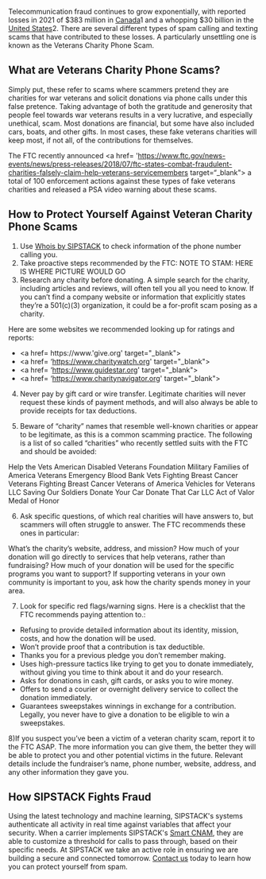 Telecommunication fraud continues to grow exponentially, with reported losses in 2021 of $383 million in [Canada](https://www.sipstack.com/resources/blog/the-state-of-spam-calling-in-canada)1 and a whopping $30 billion in the [United States](https://www.sipstack.com/resources/blog/the-state-of-spam-calling-in-the-US)2. There are several different types of spam calling and texting scams that have contributed to these losses. A particularly unsettling one is known as the Veterans Charity Phone Scam. 

## What are Veterans Charity Phone Scams?

Simply put, these refer to scams where scammers pretend they are charities for war veterans and solicit donations via phone calls under this false pretence. Taking advantage of both the gratitude and generosity that people feel towards war veterans results in a very lucrative, and especially unethical, scam. Most donations are financial, but some have also included cars, boats, and other gifts. In most cases, these fake veterans charities will keep most, if not all, of the contributions for themselves.

The FTC recently announced <a href= 'https://www.ftc.gov/news-events/news/press-releases/2018/07/ftc-states-combat-fraudulent-charities-falsely-claim-help-veterans-servicemembers target=“_blank"> a total of 100 enforcement actions against these types of fake veterans charities and released a PSA video warning about these scams.

## How to Protect Yourself Against Veteran Charity Phone Scams


1. Use [Whois by SIPSTACK](https://whois.sipstack.com/) to check information of the phone number calling you.
2. Take proactive steps recommended by the FTC: NOTE TO STAM: HERE IS WHERE PICTURE WOULD GO
3. Research any charity before donating. ‍A simple search for the charity, including articles and reviews, will often tell you all you need to know. If you can’t find a company website or information that explicitly states they’re a 501(c)(3) organization, it could be a for-profit scam posing as a charity. 

Here are some websites we recommended looking up for ratings and reports:

- <a href= https://www.'give.org' target="_blank">
- <a href= ‘https://www.charitywatch.org' target="_blank">
- <a href= ‘https://www.guidestar.org' target="_blank">
- <a href= ‘https://www.charitynavigator.org' target="_blank">

4) Never pay by gift card or wire transfer. ‍Legitimate charities will never request these kinds of payment methods, and will also always be able to provide receipts for tax deductions.

5) ‍Beware of “charity” names that resemble well-known charities or appear to be legitimate, as this is a common scamming practice. The following is a list of so called “charities” who recently settled suits with the FTC and should be avoided:

Help the Vets
American Disabled Veterans Foundation
Military Families of America
Veterans Emergency Blood Bank
Vets Fighting Breast Cancer
Veterans Fighting Breast Cancer
Veterans of America
Vehicles for Veterans LLC
Saving Our Soldiers
Donate Your Car
Donate That Car LLC
Act of Valor
Medal of Honor

6) Ask specific questions, of which real charities will have answers to, but scammers will often struggle to answer. The FTC recommends these ones in particular:

What’s the charity’s website, address, and mission?
How much of your donation will go directly to services that help veterans, rather than fundraising?
How much of your donation will be used for the specific programs you want to support?
If supporting veterans in your own community is important to you, ask how the charity spends money in your area.

7) Look for specific red flags/warning signs. Here is a checklist that the FTC recommends paying attention to.:

- Refusing to provide detailed information about its identity, mission, costs, and how the donation will be used.
- Won’t provide proof that a contribution is tax deductible.
- Thanks you for a previous pledge you don’t remember making.
- Uses high-pressure tactics like trying to get you to donate immediately, without giving you time to think about it and do your research.
- Asks for donations in cash, gift cards, or asks you to wire money.
- Offers to send a courier or overnight delivery service to collect the donation immediately.
- Guarantees sweepstakes winnings in exchange for a contribution. Legally, you never have to give a donation to be eligible to win a sweepstakes.

8)If you suspect you’ve been a victim of a veteran charity scam, report it to the FTC ASAP. The more information you can give them, the better they will be able to protect you and other potential victims in the future. Relevant details include the fundraiser’s name, phone number, website, address, and any other information they gave you.

## How SIPSTACK Fights Fraud

Using the latest technology and machine learning, SIPSTACK's systems authenticate all activity in real time against variables that affect your security. When a carrier implements SIPSTACK's [Smart CNAM](https://www.sipstack.com/products/smart-cnam), they are able to customize a threshold for calls to pass through, based on their specific needs. At SIPSTACK we take an active role in ensuring we are building a secure and connected tomorrow. [Contact us](https://www.sipstack.com/contact/us) today to learn how you can protect yourself from spam.

